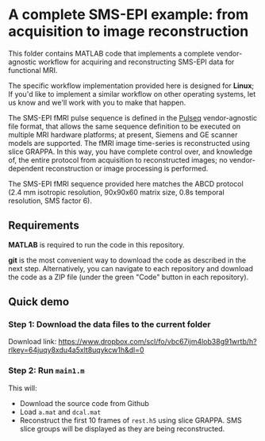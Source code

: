 # A complete SMS-EPI example: from acquisition to image reconstruction

This folder contains MATLAB code that implements 
a complete vendor-agnostic workflow for acquiring and reconstructing
SMS-EPI data for functional MRI.

The specific workflow implementation provided here is 
designed for **Linux**;
If you'd like to implement a similar workflow on
other operating systems, let us know and we'll work with
you to make that happen.

The SMS-EPI fMRI pulse sequence is defined in the 
[Pulseq](https://pulseq.github.io/ "Vendor-agnostic MRI pulse sequences")
vendor-agnostic file format,
that allows the same sequence definition to be executed on multiple MRI
hardware platforms; at present, Siemens and GE scanner models 
are supported.
The fMRI image time-series is reconstructed using slice GRAPPA.
In this way, you have complete control over, and knowledge of, 
the entire protocol from acquisition to reconstructed images;
no vendor-dependent reconstruction or image processing is performed.

The SMS-EPI fMRI sequence provided here matches the ABCD protocol
(2.4 mm isotropic resolution, 90x90x60 matrix size, 0.8s temporal resolution,
SMS factor 6).


## Requirements

**MATLAB** is required to run the code in this repository.

**git** is the most convenient way to download the code as described in the next step. 
Alternatively, you can navigate to each repository and download the code as a ZIP file 
(under the green "Code" button in each repository).


## Quick demo

### Step 1: Download the data files to the current folder

Download link: https://www.dropbox.com/scl/fo/vbc67ijm4lob38g91wrtb/h?rlkey=64juqy8xdu4a5xlt8uqykcw1h&dl=0


### Step 2: Run `main1.m`

This will:
   * Download the source code from Github
   * Load `a.mat` and `dcal.mat`
   * Reconstruct the first 10 frames of `rest.h5` using slice GRAPPA.
     SMS slice groups will be displayed as they are being reconstructed.

